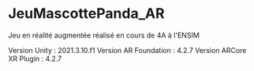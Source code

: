 # JeuMascottePanda_AR
Jeu en réalité augmentée réalisé en cours de 4A à l'ENSIM

Version Unity : 2021.3.10.f1
Version AR Foundation : 4.2.7
Version ARCore XR Plugin : 4.2.7
